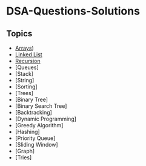 # DSA-Questions-Solutions

## Topics
* [Arrays](https://github.com/shubhanshurav/The-Complete-FAANG-Preparation/tree/master/1%5D.%20DSA%20%2B%20CP/1%5D.%20DSA/1%5D.%20Data%20Structures/01%5D.%20Array))
* [Linked List](https://github.com/shubhanshurav/DSA-Questions-Solutions/tree/master/Linked-List)
* [Recursion](https://github.com/shubhanshurav/DSA-Questions-Solutions/tree/master/Recursion)
* [Queues]
* [Stack]
* [String]
* [Sorting]
* [Trees]
* [Binary Tree]
* [Binary Search Tree]
* [Backtracking]
* [Dynamic Programming]
* [Greedy Algorithm]
* [Hashing]
* [Priority Queue]
* [Sliding Window]
* [Graph] 
* [Tries]
